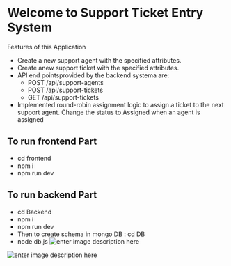# Welcome to Support Ticket Entry System

Features of this Application

 - Create a new support agent with the specified attributes. 
 - Create anew support ticket with the specified attributes. 
 - API end pointsprovided by the backend systema are:
	 - POST /api/support-agents   
	 - POST /api/support-tickets   
	 - GET /api/support-tickets
 - Implemented round-robin assignment logic to assign a ticket to the next support agent. Change the status to Assigned when an agent is
   assigned

## To run frontend Part

 - cd frontend
 - npm i
 - npm run dev

## To run backend Part

 - cd Backend
 - npm i
 - npm run dev
 - Then to create schema in mongo DB : cd DB
 - node db.js
![enter image description here](https://drive.google.com/file/d/16H-3FxpJG7l1p0Hic-cwujhrn5bjN4jc/view?usp=sharing)

![enter image description here](https://drive.google.com/file/d/1kjVoIaLZ9RCLBW9nOsCyMMw8VEvz0W7Q/view?usp=sharing)
